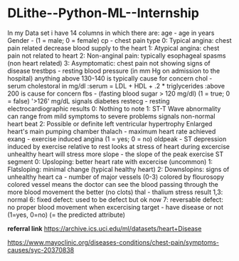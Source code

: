 # DLithe--Python-ML--Internship
In my Data set i have 14 columns in which there are:
    age - age in years
Gender - (1 = male; 0 = female)
    cp - chest pain type
        0: Typical angina: chest pain related decrease blood supply to the heart
        1: Atypical angina: chest pain not related to heart
        2: Non-anginal pain: typically esophageal spasms (non heart related)
        3: Asymptomatic: chest pain not showing signs of disease
    trestbps - resting blood pressure (in mm Hg on admission to the hospital) anything above 130-140 is typically cause for concern
    chol - serum cholestoral in mg/dl
    :serum = LDL + HDL + .2 * triglycerides
    :above 200 is cause for concern
    fbs - (fasting blood sugar > 120 mg/dl) (1 = true; 0 = false)
        '>126' mg/dL signals diabetes
    restecg - resting electrocardiographic results
            0: Nothing to note
            1: ST-T Wave abnormality
            can range from mild symptoms to severe problems
             signals non-normal heart beat
            2: Possible or definite left ventricular hypertrophy
               Enlarged heart's main pumping chamber
    thalach - maximum heart rate achieved
    exang - exercise induced angina (1 = yes; 0 = no)
    oldpeak - ST depression induced by exercise relative to rest looks at stress of heart during excercise unhealthy heart will stress more
    slope - the slope of the peak exercise ST segment
            0: Upsloping: better heart rate with excercise (uncommon)
            1: Flatsloping: minimal change (typical healthy heart)
            2: Downslopins: signs of unhealthy heart
        ca - number of major vessels (0-3) colored by flourosopy
            colored vessel means the doctor can see the blood passing through
            the more blood movement the better (no clots)
    thal - thalium stress result
         1,3: normal
        6: fixed defect: used to be defect but ok now
        7: reversable defect: no proper blood movement when excercising
    target - have disease or not (1=yes, 0=no) (= the predicted attribute)


<b>referral link</b>
 https://archive.ics.uci.edu/ml/datasets/heart+Disease

https://www.mayoclinic.org/diseases-conditions/chest-pain/symptoms-causes/syc-20370838  


